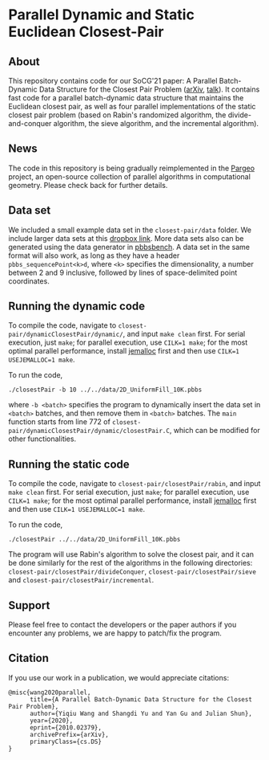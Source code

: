# Parallel Dynamic and Static Euclidean Closest-Pair
## About

This repository contains code for our SoCG'21 paper: A Parallel Batch-Dynamic Data Structure for the Closest Pair Problem ([arXiv](https://arxiv.org/abs/2010.02379), [talk](https://www.youtube.com/watch?v=oBZqCgdEdpY&t)). It contains fast code for a parallel batch-dynamic data structure that maintains the Euclidean closest pair, as well as four parallel implementations of the static closest pair problem (based on Rabin's randomized algorithm, the divide-and-conquer algorithm, the sieve algorithm, and the incremental algorithm).

## News

The code in this repository is being gradually reimplemented in the [Pargeo](https://github.com/wangyiqiu/pargeo) project, an open-source collection of parallel algorithms in computational geometry. Please check back for further details.

## Data set

We included a small example data set in the `closest-pair/data` folder. We include larger data sets at this [dropbox link](https://www.dropbox.com/sh/ehhv9thpuvb36jq/AADQowvv9FfQ8ZYdAPL9qJs1a?dl=0). More data sets also can be generated using the data generator in [pbbsbench](https://github.com/cmuparlay/pbbsbench/tree/master/testData/geometryData). A data set in the same format will also work, as long as they have a header `pbbs_sequencePoint<k>d`, where `<k>` specifies the dimensionality, a number between 2 and 9 inclusive, followed by lines of space-delimited point coordinates.

## Running the dynamic code

To compile the code, navigate to `closest-pair/dynamicClosestPair/dynamic/`, and input `make clean` first. For serial execution, just `make`; for parallel execution, use `CILK=1 make`; for the most optimal parallel performance, install [jemalloc](https://github.com/jemalloc/jemalloc/blob/dev/INSTALL.md) first and then use `CILK=1 USEJEMALLOC=1 make`.

To run the code,
```
./closestPair -b 10 ../../data/2D_UniformFill_10K.pbbs
```
where `-b <batch>` specifies the program to dynamically insert the data set in `<batch>` batches, and then remove them in `<batch>` batches. The `main` function starts from line 772 of `closest-pair/dynamicClosestPair/dynamic/closestPair.C`, which can be modified for other functionalities.

## Running the static code

To compile the code, navigate to `closest-pair/closestPair/rabin`, and input `make clean` first. For serial execution, just `make`; for parallel execution, use `CILK=1 make`; for the most optimal parallel performance, install [jemalloc](https://github.com/jemalloc/jemalloc/blob/dev/INSTALL.md) first and then use `CILK=1 USEJEMALLOC=1 make`.

To run the code,
```
./closestPair ../../data/2D_UniformFill_10K.pbbs
```
The program will use Rabin's algorithm to solve the closest pair, and it can be done similarly for the rest of the algorithms in the following directories: `closest-pair/closestPair/divideConquer`, `closest-pair/closestPair/sieve` and `closest-pair/closestPair/incremental`.

## Support

Please feel free to contact the developers or the paper authors if you encounter any problems, we are happy to patch/fix the program.

## Citation

If you use our work in a publication, we would appreciate citations:

    @misc{wang2020parallel,
          title={A Parallel Batch-Dynamic Data Structure for the Closest Pair Problem}, 
          author={Yiqiu Wang and Shangdi Yu and Yan Gu and Julian Shun},
          year={2020},
          eprint={2010.02379},
          archivePrefix={arXiv},
          primaryClass={cs.DS}
    }
